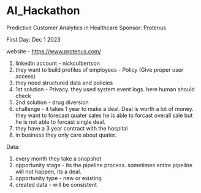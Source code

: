 # AI_Hackathon

Predictive Customer Analytics in Healthcare
Sponsor: Protenus

First Day: Dec 1 2023

website - https://www.protenus.com/

1. linkedin account - nickculbertson
2. they want to build profiles of employees - Policy (Give proper user access)
3. they need structured data and policies
4. 1st solution - Privacy. they used system event logs. here human should check
5. 2nd solution - drug diversion
6. challenge - it takes 1 year to make a deal. Deal is worth a lot of money.
    they want to forecast quater sales
    he is able to forcast overall sale but he is not able to forcast single deal.
7. they have a 3 year contract with the hospital
8. in business they only care about quater. 

Data:

1. every month they take a snapshot
2. opportunity stage - its the pipeline process. sometimes entire pipeline will not happen, its a deal.
3. opportunity type - new or existing
4. created data - will be consistent
